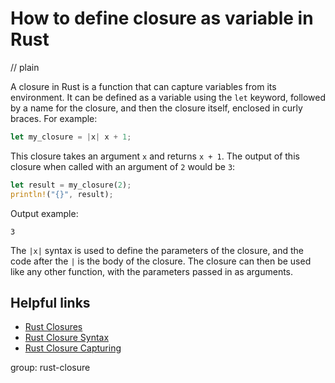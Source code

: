 # How to define closure as variable in Rust
// plain

A closure in Rust is a function that can capture variables from its environment. It can be defined as a variable using the `let` keyword, followed by a name for the closure, and then the closure itself, enclosed in curly braces. For example:
```rust
let my_closure = |x| x + 1;
```
This closure takes an argument `x` and returns `x + 1`. The output of this closure when called with an argument of `2` would be `3`:
```rust
let result = my_closure(2);
println!("{}", result);
```
Output example:
```
3
```
The `|x|` syntax is used to define the parameters of the closure, and the code after the `|` is the body of the closure. The closure can then be used like any other function, with the parameters passed in as arguments.

## Helpful links
- [Rust Closures](https://doc.rust-lang.org/book/ch13-01-closures.html)
- [Rust Closure Syntax](https://doc.rust-lang.org/rust-by-example/fn/closures.html)
- [Rust Closure Capturing](https://doc.rust-lang.org/book/ch13-02-closure-capturing.html)

group: rust-closure